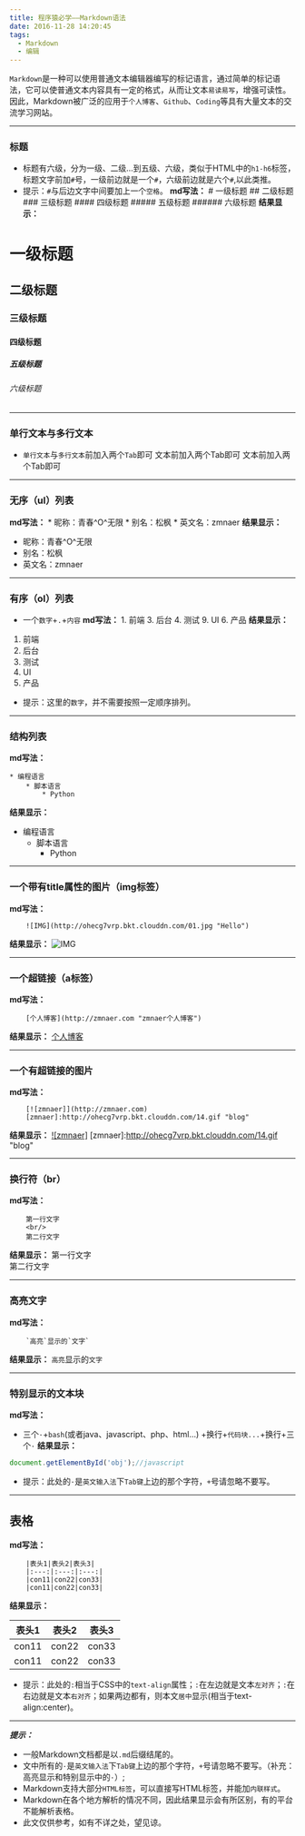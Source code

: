 ```yaml
---
title: 程序猿必学——Markdown语法
date: 2016-11-28 14:20:45
tags:
  - Markdown
  - 编辑
---
```

`Markdown`是一种可以使用普通文本编辑器编写的标记语言，通过简单的标记语法，它可以使普通文本内容具有一定的格式，从而让文本`易读易写`，增强可读性。
因此，Markdown被广泛的应用于`个人博客`、`Github`、`Coding`等具有大量文本的交流学习网站。
<!--more-->

---
### 标题
* 标题有六级，分为一级、二级...到五级、六级，类似于HTML中的`h1-h6`标签，标题文字前加`#`号，一级前边就是一个`#`，六级前边就是六个`#`,以此类推。
* 提示：`#`与后边文字中间要加上一个`空格`。
**md写法：**
        # 一级标题
        ## 二级标题
        ### 三级标题
        #### 四级标题
        ##### 五级标题
        ###### 六级标题
**结果显示：**
# 一级标题
## 二级标题
### 三级标题
#### 四级标题
##### 五级标题
###### 六级标题
--------
### 单行文本与多行文本
* `单行文本`与`多行文本`前加入两个`Tab`即可
        文本前加入两个Tab即可
        文本前加入两个Tab即可
---
### 无序（ul）列表
**md写法：**
        * 昵称：青春^O^无限
        * 别名：松枫
        * 英文名：zmnaer
**结果显示：**
* 昵称：青春^O^无限
* 别名：松枫
* 英文名：zmnaer
----
### 有序（ol）列表
* 一个`数字`+`.`+`内容`
**md写法：**
        1. 前端
        3. 后台
        4. 测试
        9. UI
        6. 产品
**结果显示：**
1. 前端
3. 后台
4. 测试
9. UI
6. 产品
* 提示：这里的`数字`，并不需要按照一定顺序排列。

------
### 结构列表
**md写法：**

    * 编程语言
        * 脚本语言
            * Python
**结果显示：**
* 编程语言
    * 脚本语言
        * Python
---
### 一个带有title属性的图片（img标签）
**md写法：**

        ![IMG](http://ohecg7vrp.bkt.clouddn.com/01.jpg "Hello")
**结果显示：**
![IMG](http://ohecg7vrp.bkt.clouddn.com/01.jpg "Hello")

---
### 一个超链接（a标签）
**md写法：**

        [个人博客](http://zmnaer.com "zmnaer个人博客")
**结果显示：**
[个人博客](http://zmnaer.com "zmnaer个人博客")

---

### 一个有超链接的图片
**md写法：**

        [![zmnaer]](http://zmnaer.com)
        [zmnaer]:http://ohecg7vrp.bkt.clouddn.com/14.gif "blog"
**结果显示：**
[![zmnaer]](http://zmnaer.com)
[zmnaer]:http://ohecg7vrp.bkt.clouddn.com/14.gif "blog"

---
### 换行符（br）
**md写法：**

        第一行文字
        <br/>
        第二行文字
**结果显示：**
第一行文字
<br/>
第二行文字

---
### 高亮文字
**md写法：**

        `高亮`显示的`文字`
**结果显示：**
`高亮`显示的`文字`

---
### 特别显示的文本块
**md写法：**
* 三个`·`+`bash`(或者java、javascript、php、html...) +换行+`代码块...`+换行+三个`·`
**结果显示：**
```javascript
document.getElementById('obj');//javascript
```
* 提示：此处的`·`是`英文输入法`下`Tab键`上边的那个字符，`+`号请忽略不要写。
----

## 表格
**md写法：**

        |表头1|表头2|表头3|
        |:---:|:---:|:---:|
        |con11|con22|con33|
        |con11|con22|con33|
**结果显示：**

|表头1|表头2|表头3|
|:---:|:---:|:---:|
|con11|con22|con33|
|con11|con22|con33|
* 提示：此处的`:`相当于CSS中的`text-align`属性；`:`在左边就是文本`左对齐`；`:`在右边就是文本`右对齐`；如果两边都有，则本文`居中`显示(相当于text-align:center)。

---
***提示：***
* 一般Markdown文档都是以`.md`后缀结尾的。
* 文中所有的`·`是`英文输入法`下`Tab键`上边的那个字符，`+`号请忽略不要写。（补充：高亮显示和特别显示中的`·`）;
* Markdown支持大部分`HTML标签`，可以直接写HTML标签，并能加`内联样式`。
* Markdown在各个地方解析的情况不同，因此结果显示会有所区别，有的平台不能解析表格。
* 此文仅供参考，如有不详之处，望见谅。



